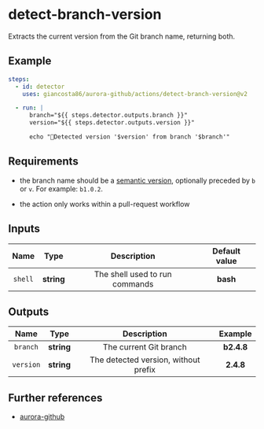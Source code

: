 # detect-branch-version

Extracts the current version from the Git branch name, returning both.

## Example

```yaml
steps:
  - id: detector
    uses: giancosta86/aurora-github/actions/detect-branch-version@v2

  - run: |
      branch="${{ steps.detector.outputs.branch }}"
      version="${{ steps.detector.outputs.version }}"

      echo "🔎Detected version '$version' from branch '$branch'"
```

## Requirements

- the branch name should be a [semantic version](https://semver.org/), optionally preceded by `b` or `v`. For example: `b1.0.2`.

- the action only works within a pull-request workflow

## Inputs

|  Name   |    Type    |          Description           | Default value |
| :-----: | :--------: | :----------------------------: | :-----------: |
| `shell` | **string** | The shell used to run commands |   **bash**    |

## Outputs

|   Name    |    Type    |             Description              |  Example   |
| :-------: | :--------: | :----------------------------------: | :--------: |
| `branch`  | **string** |        The current Git branch        | **b2.4.8** |
| `version` | **string** | The detected version, without prefix | **2.4.8**  |

## Further references

- [aurora-github](../../README.md)
